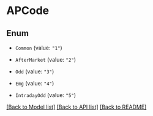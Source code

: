 # APCode

## Enum


* `Common` (value: `"1"`)

* `AfterMarket` (value: `"2"`)

* `Odd` (value: `"3"`)

* `Emg` (value: `"4"`)

* `IntradayOdd` (value: `"5"`)


[[Back to Model list]](../README.md#documentation-for-models) [[Back to API list]](../README.md#documentation-for-api-endpoints) [[Back to README]](../README.md)


